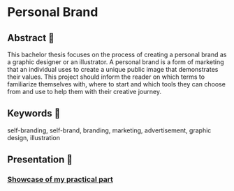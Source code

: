# Personal Brand

## Abstract 🍄

This bachelor thesis focuses on the process of creating a personal brand as a graphic designer or an illustrator. A personal brand is a form of marketing that an individual uses to create a unique public image that demonstrates their values. This project should inform the reader on which terms to familiarize themselves with, where to start and which tools they can choose from and use to help them with their creative journey.

## Keywords 🌿

self-branding, self-brand, branding, marketing, advertisement, graphic design, illustration

## Presentation 🍃

<!-- Work-in-progress thesis presetation. -->

### [Showcase of my practical part](Showcase.pdf)
